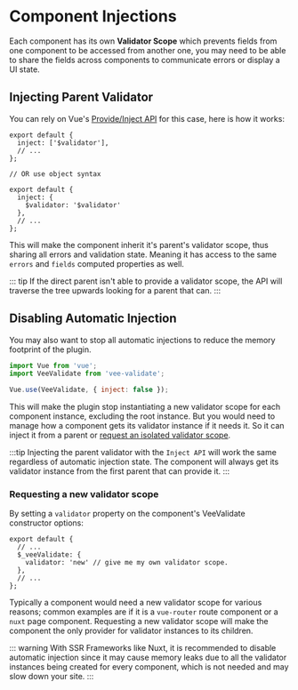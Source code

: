 # Component Injections

Each component has its own __Validator Scope__ which prevents fields from one component to be accessed from another one, you may need to be able to share the fields across components to communicate errors or display a UI state.

## Injecting Parent Validator

You can rely on Vue's [Provide/Inject API](https://vuejs.org/v2/api/#provide-inject) for this case, here is how it works:

```js{2,9-11}
export default {
  inject: ['$validator'],
  // ...
};

// OR use object syntax

export default {
  inject: {
    $validator: '$validator'
  },
  // ...
};
```

This will make the component inherit it's parent's validator scope, thus sharing all errors and validation state. Meaning it has access to the same `errors` and `fields` computed properties as well.

::: tip
  If the direct parent isn't able to provide a validator scope, the API will traverse the tree upwards looking for a parent that can.
:::

## Disabling Automatic Injection

You may also want to stop all automatic injections to reduce the memory footprint of the plugin.

```js
import Vue from 'vue';
import VeeValidate from 'vee-validate';

Vue.use(VeeValidate, { inject: false });
```

This will make the plugin stop instantiating a new validator scope for each component instance, excluding the root instance. But you would need to manage how a component gets its validator instance if it needs it. So it can inject it from a parent or [request an isolated validator scope](#requesting-a-new-validator-scope).

:::tip
  Injecting the parent validator with the `Inject API` will work the same regardless of automatic injection state. The component will always get its validator instance from the first parent that can provide it.
:::

### Requesting a new validator scope

By setting a `validator` property on the component's VeeValidate constructor options:

```js{4}
export default {
  // ...
  $_veeValidate: {
    validator: 'new' // give me my own validator scope.
  },
  // ...
};
```

Typically a component would need a new validator scope for various reasons; common examples are if it is a `vue-router` route component or a `nuxt` page component. Requesting a new validator scope will make the component the only provider for validator instances to its children.

::: warning
  With SSR Frameworks like Nuxt, it is recommended to disable automatic injection since it may cause memory leaks due to all the validator instances being created for every component, which is not needed and may slow down your site.
:::
